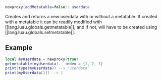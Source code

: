 
```Lua
newproxy(addMetatable=false): userdata
```
Creates and returns a new userdata with or without a metatable. If created with a metatable it can be readily modified with [[lang.luau.globals.getmetatable]], and if not, will have to be created using [[lang.luau.globals.setmetatable]].

## Example
```Lua
local myUserdata = newproxy(true)
getmetatable(myUserdata).__index = {1, 2, 3}
print(type(myUserdata)) --> "userdata"
print(myUserdata[1]) --> 1
```
